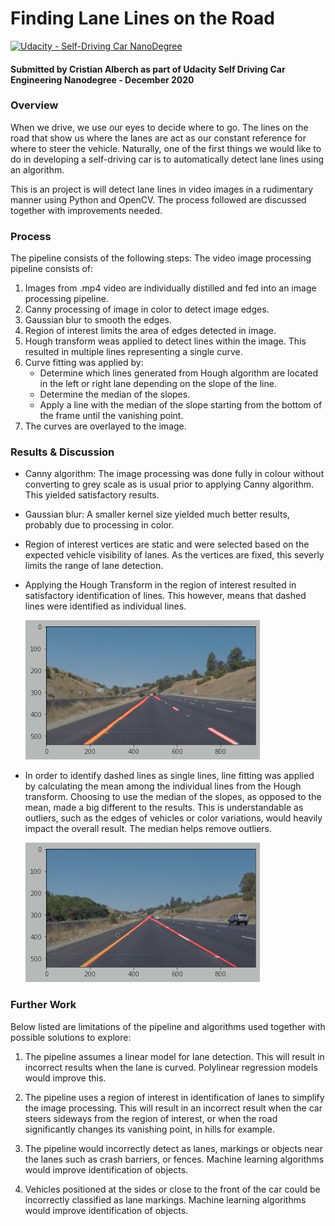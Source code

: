 # **Finding Lane Lines on the Road** 
[![Udacity - Self-Driving Car NanoDegree](https://s3.amazonaws.com/udacity-sdc/github/shield-carnd.svg)](http://www.udacity.com/drive)

#### Submitted by Cristian Alberch as part of Udacity Self Driving Car Engineering Nanodegree - December 2020

### Overview
When we drive, we use our eyes to decide where to go. The lines on the road that show us where the lanes are act as our constant reference for where to steer the vehicle. Naturally, one of the first things we would like to do in developing a self-driving car is to automatically detect lane lines using an algorithm.

This is an project is will detect lane lines in video images in a rudimentary manner using Python and OpenCV. The process followed are discussed together with improvements needed.

### Process

The pipeline consists of the following steps:
The video image processing pipeline consists of:

1. Images from .mp4 video are individually distilled and fed into an image processing pipeline.
2. Canny processing of image in color to detect image edges.
3. Gaussian blur to smooth the edges.
4. Region of interest limits the area of edges detected in image. 
5. Hough transform weas applied to detect lines within the image. This resulted in multiple lines representing a single curve.
6. Curve fitting was applied by:
    - Determine which lines generated from Hough algorithm are located in the left or right lane depending on the slope of the line.
    - Determine the median of the slopes.
    - Apply a line with the median of the slope starting from the bottom of the frame until the vanishing point.
7. The curves are overlayed to the image.

### Results & Discussion
- Canny algorithm:
The image processing was done fully in colour without converting to grey scale as is usual prior to applying Canny algorithm. This yielded satisfactory results.
- Gaussian blur: A smaller kernel size yielded much better results, probably due to processing in color.
- Region of interest vertices are static and were selected based on the expected vehicle visibility of lanes. As the vertices are fixed, this severly limits the range of lane detection.

- Applying the Hough Transform in the region of interest resulted in satisfactory identification of lines. This however, means that dashed lines were identified as individual lines.

    ![Hough Transform applied](no_lane_fitting.jpg)

- In order to identify dashed lines as single lines, line fitting was applied by calculating the mean among the individual lines from the Hough transform. Choosing to use the median of the slopes, as opposed to the mean, made a big different to the results. This is understandable as outliers, such as the edges of vehicles or color variations, would heavily impact the overall result. The median helps remove outliers.

    ![Hough Transform applied](with_lane_fitting.jpg)

### Further Work

Below listed are limitations of the pipeline and algorithms used together with possible solutions to explore:

1. The pipeline assumes a linear model for lane detection. This will result in incorrect results when the lane is curved. Polylinear regression models would improve this.

2. The pipeline uses a region of interest in identification of lanes to simplify the image processing. This will result in an incorrect result when the car steers sideways from the region of interest, or when the road significantly changes its vanishing point, in hills for example.

3. The pipeline would incorrectly detect as lanes, markings or objects near the lanes such as crash barriers, or fences. Machine learning algorithms would improve identification of objects.

4. Vehicles positioned at the sides or close to the front of the car could be incorrectly classified as lane markings. Machine learning algorithms would improve identification of objects.

